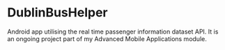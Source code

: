 # DublinBusHelper

Android app utilising the real time passenger information dataset API. It is an ongoing project part of my Advanced Mobile Applications module.
